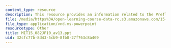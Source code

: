 ```yaml
---
content_type: resource
description: This resource provides an information related to the Preflow push algorithm.
file: /media/https%3A/open-learning-course-data-rc.s3.amazonaws.com/15-082j-network-optimization-fall-2010/32cfc77b8d435cb98fb027f763c8a469_MIT15_082JF10_av13.ppt
file_type: application/vnd.ms-powerpoint
resourcetype: Other
title: MIT15_082JF10_av13.ppt
uid: 32cfc77b-8d43-5cb9-8fb0-27f763c8a469
---
```

